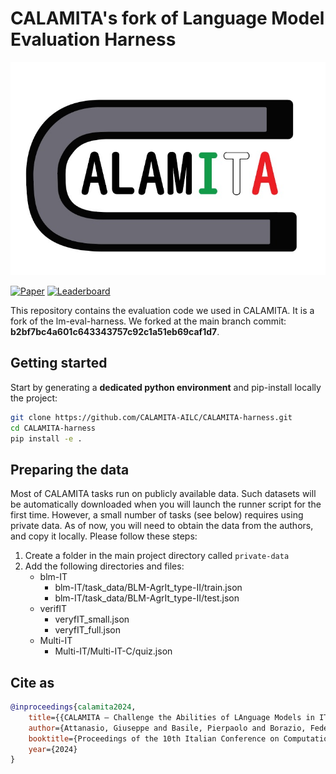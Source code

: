 # CALAMITA's fork of Language Model Evaluation Harness

<!-- [![DOI](https://zenodo.org/badge/DOI/10.5281/zenodo.10256836.svg)](https://doi.org/10.5281/zenodo.10256836) -->

![CALAMITA LOGO](/docs/img/logo_calamita.png)

[![Paper](https://img.shields.io/badge/Paper-CLiC%20IT-red)](https://clic2024.ilc.cnr.it/wp-content/uploads/2024/12/116_calamita_preface_long.pdf)
[![Leaderboard](https://img.shields.io/badge/Leaderboard-live-yellow)](https://calamita-ailc.github.io/calamita2024/)

This repository contains the evaluation code we used in CALAMITA.
It is a fork of the lm-eval-harness. We forked at the main branch commit: **b2bf7bc4a601c643343757c92c1a51eb69caf1d7**.

## Getting started

Start by generating a **dedicated python environment** and pip-install locally the project:

```bash
git clone https://github.com/CALAMITA-AILC/CALAMITA-harness.git
cd CALAMITA-harness
pip install -e .
```

## Preparing the data

Most of CALAMITA tasks run on publicly available data. Such datasets will be automatically downloaded when you will launch the runner script for the first time.
However, a small number of tasks (see below) requires using private data. As of now, you will need to obtain the data from the authors, and copy it locally. Please follow these steps:

1. Create a folder in the main project directory called `private-data` 
2. Add the following directories and files:
    * blm-IT
        * blm-IT/task_data/BLM-AgrIt_type-II/train.json 
        * blm-IT/task_data/BLM-AgrIt_type-II/test.json
    * verifIT
        * veryfIT_small.json
        * veryfIT_full.json
    * Multi-IT
        * Multi-IT/Multi-IT-C/quiz.json


## Cite as

```bibtex
@inproceedings{calamita2024,
    title={{CALAMITA – Challenge the Abilities of LAnguage Models in ITAlian: Overview}},
    author={Attanasio, Giuseppe and Basile, Pierpaolo and Borazio, Federico and Croce, Danilo and Francis, Maria and Gili, Jacopo and Musacchio, Elio and Nissim, Malvina and Patti, Viviana and Rinaldi, Matteo and Scalena, Daniel},
    booktitle={Proceedings of the 10th Italian Conference on Computational Linguistics (CLiC-it 2024)},
    year={2024}
}
```
